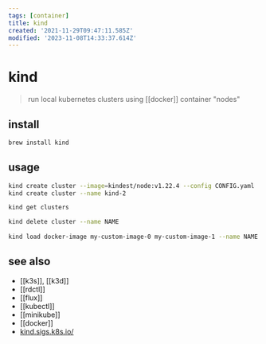 ```yaml
---
tags: [container]
title: kind
created: '2021-11-29T09:47:11.585Z'
modified: '2023-11-08T14:33:37.614Z'
---
```


# kind

> run local kubernetes clusters using [[docker]] container "nodes"

## install

```sh
brew install kind
```

## usage

```sh
kind create cluster --image=kindest/node:v1.22.4 --config CONFIG.yaml
kind create cluster --name kind-2

kind get clusters

kind delete cluster --name NAME
 
kind load docker-image my-custom-image-0 my-custom-image-1 --name NAME    # images can be loaded into your cluster nodes
```

## see also

- [[k3s]], [[k3d]]
- [[rdctl]]
- [[flux]]
- [[kubectl]]
- [[minikube]]
- [[docker]]
- [kind.sigs.k8s.io/](https://kind.sigs.k8s.io/)
